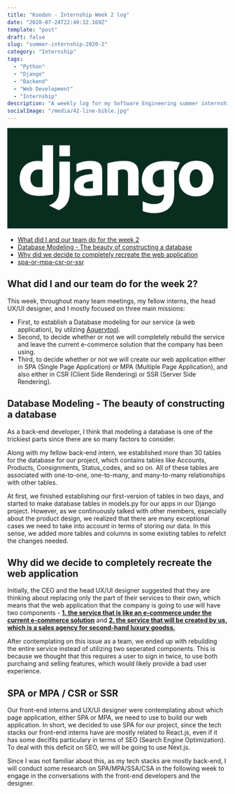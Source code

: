 ```yaml
---
title: "Koodon - Internship Week 2 log"
date: "2020-07-24T22:40:32.169Z"
template: "post"
draft: false
slug: "summer-internship-2020-2"
category: "Internship"
tags:
  - "Python"
  - "Django"
  - "Backend"
  - "Web Development"
  - "Internship"
description: "A weekly log for my Software Engineering summer internship at Koodon - Week 2"
socialImage: "/media/42-line-bible.jpg"
---
```


![42-line-bible.jpg](/media/42-line-bible.jpg)

- [What did I and our team do for the week 2](#what-did-i-and-our-team-do-for-the-week-2)
- [Database Modeling - The beauty of constructing a database](#database-modeling-the-beauty-of-constructing-a-database)
- [Why did we decide to completely recreate the web application](#why-did-we-decide-to-completely-recreate-the-web-application)
- [spa-or-mpa-csr-or-ssr](#spa-or-mpa-csr-or-ssr)


## What did I and our team do for the week 2?

This week, throughout many team meetings, my fellow interns, the head UX/UI designer, and I mostly focused on three main missions: 

- First, to establish a Database modeling for our service (a web application), by utilzing [Aquerytool](https://aquerytool.com/). 
- Second, to decide whether or not we will completely rebuild the service and leave the current e-commerce solution that the company has been using.
- Third, to decide whether or not we will create our web application either in SPA (Single Page Application) or MPA (Multiple Page Application), and also either in CSR (Client Side Rendering) or SSR (Server Side Rendering).

## Database Modeling - The beauty of constructing a database

As a back-end developer, I think that modeling a database is one of the trickiest parts since there are so many factors to consider. 

Along with my fellow back-end intern, we established more than 30 tables for the database for our project, which contains tables like Accounts, Products, Consignments, Status_codes, and so on. All of these tables are associated with one-to-one, one-to-many, and many-to-many relationships with other tables.

At first, we finished establishing our first-version of tables in two days, and started to make database tables in models.py for our apps in our Django project. However, as we continuously talked with other members, especially about the product design, we realized that there are many exceptional cases we need to take into account in terms of storing our data. In this sense, we added more tables and columns in some existing tables to refelct the changes needed.

## Why did we decide to completely recreate the web application

Initially, the CEO and the head UX/UI designer suggested that they are thinking about replacing only the part of their services to their own, which means that the web application that the company is going to use will have two components - <u>**1. the service that is like an e-commerce under the current e-commerce solution**</u> and <u>**2. the service that will be created by us, which is a sales agency for second-hand luxury goodss.**</u>

After contemplating on this issue as a team, we ended up with rebuilding the entire service instead of utilizing two seperated components. This is because we thought that this requires a user to sign in twice, to use both purchaing and selling features, which would likely provide a bad user experience.

## SPA or MPA / CSR or SSR

Our front-end interns and UX/UI designer were contemplating about which page application, either SPA or MPA, we need to use to build our web application. In short, we decided to use SPA for our project, since the tech stacks our front-end interns have are mostly related to React.js, even if it has some decifits particulary in terms of SEO (Search Engine Optimization). To deal with this deficit on SEO, we will be going to use Next.js.

Since I was not familiar about this, as my tech stacks are mostly back-end, I will conduct some research on SPA/MPA/SSA/CSA in the following week to engage in the conversations with the front-end developers and the designer.

